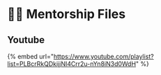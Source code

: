 # 🧑🏫 Mentorship Files



## Youtube

{% embed url="https://www.youtube.com/playlist?list=PLBcrRkQDkijjNI4Crr2u-nYn8iN3d0WdH" %}
